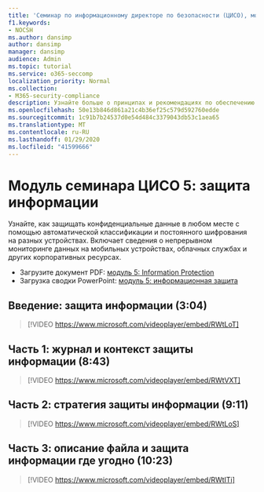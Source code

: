 ```yaml
---
title: 'Семинар по информационному директоре по безопасности (ЦИСО), модуль 5: защита информации'
f1.keywords:
- NOCSH
ms.author: dansimp
author: dansimp
manager: dansimp
audience: Admin
ms.topic: tutorial
ms.service: o365-seccomp
localization_priority: Normal
ms.collection:
- M365-security-compliance
description: Узнайте больше о принципах и рекомендациях по обеспечению безопасности модернизации в Организации.
ms.openlocfilehash: 50e13b846d861a21c4b36ef25c579d592760edde
ms.sourcegitcommit: 1c91b7b24537d0e54d484c3379043db53c1aea65
ms.translationtype: MT
ms.contentlocale: ru-RU
ms.lasthandoff: 01/29/2020
ms.locfileid: "41599666"
---
```

# <a name="ciso-workshop-module-5-information-protection"></a>Модуль семинара ЦИСО 5: защита информации

Узнайте, как защищать конфиденциальные данные в любом месте с помощью автоматической классификации и постоянного шифрования на разных устройствах. Включает сведения о непрерывном мониторинге данных на мобильных устройствах, облачных службах и других корпоративных ресурсах.

- Загрузите документ PDF: [модуль 5: Information Protection](../media/ciso-workshop-5-information-protection-strategy.pdf)
- Загрузка сводки PowerPoint: [модуль 5: информационная защита](https://docs.microsoft.com/microsoft-365/security/media/ciso-workshop-5-information-protection-strategy.pptx)

## <a name="introduction-information-protection-304"></a>Введение: защита информации (3:04)

> [!VIDEO https://www.microsoft.com/videoplayer/embed/RWtLoT]

## <a name="part-1-information-protection-history-and-context-843"></a>Часть 1: журнал и контекст защиты информации (8:43)

> [!VIDEO https://www.microsoft.com/videoplayer/embed/RWtVXT]

## <a name="part-2-information-protection-strategy-911"></a>Часть 2: стратегия защиты информации (9:11)

> [!VIDEO https://www.microsoft.com/videoplayer/embed/RWtLoS]

## <a name="part-3-story-of-a-file-and-protecting-information-anywhere-1023"></a>Часть 3: описание файла и защита информации где угодно (10:23)

> [!VIDEO https://www.microsoft.com/videoplayer/embed/RWtITi]